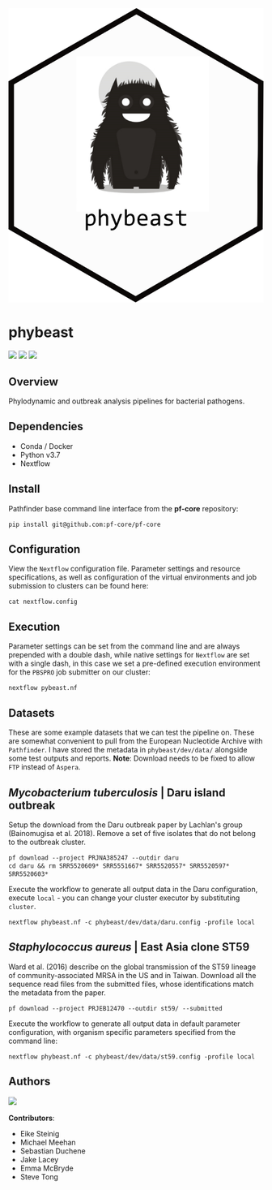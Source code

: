 
![](resources/phybeast.png)


# phybeast 

![](https://img.shields.io/badge/version-0.1-blue.svg)
![](https://img.shields.io/badge/docs-none-green.svg)
![](https://img.shields.io/badge/lifecycle-experimental-orange.svg)

Overview
---

Phylodynamic and outbreak analysis pipelines for bacterial pathogens.

Dependencies
---

* Conda / Docker
* Python v3.7
* Nextflow


Install
---

Pathfinder base command line interface from the **pf-core** repository:

```
pip install git@github.com:pf-core/pf-core
```

Configuration
---

View the `Nextflow` configuration file. Parameter settings and resource specifications, as well as configuration of the virtual environments and job submission to clusters can be found here:

```
cat nextflow.config
```

Execution
---

Parameter settings can be set from the command line and are always prepended with a double dash, while native settings for `Nextflow` are set with a single dash, in this case we set a pre-defined execution environment for the `PBSPRO` job submitter on our cluster:

```
nextflow pybeast.nf
```

Datasets
---

These are some example datasets that we can test the pipeline on. These are somewhat convenient to pull from the European Nucleotide Archive with `Pathfinder`. I have stored the metadata in `phybeast/dev/data/` alongside some test outputs and reports. **Note**: Download needs to be fixed to allow `FTP` instead of `Aspera`.

*Mycobacterium tuberculosis* | Daru island outbreak
---

Setup the download from the Daru outbreak paper by Lachlan's group (Bainomugisa et al. 2018). Remove a set of five isolates that do not belong to the outbreak cluster.

```
pf download --project PRJNA385247 --outdir daru
cd daru && rm SRR5520609* SRR5551667* SRR5520557* SRR5520597* SRR5520603*
```

Execute the workflow to generate all output data in the Daru configuration, execute `local` - you can change your cluster executor by substituting `cluster`.

```
nextflow phybeast.nf -c phybeast/dev/data/daru.config -profile local
```

*Staphylococcus aureus* | East Asia clone ST59
---

Ward et al. (2016) describe on the global transmission of the ST59 lineage of community-associated MRSA in the US and in Taiwan. Download all the sequence read files from the submitted files, whose identifications match the metadata from the paper.

```
pf download --project PRJEB12470 --outdir st59/ --submitted
```

Execute the workflow to generate all output data in default parameter configuration, with organism specific parameters specified from the command line:

```
nextflow phybeast.nf -c phybeast/dev/data/st59.config -profile local
```

Authors
---

![](https://img.shields.io/badge/preprint-v0.1-blue.svg)

**Contributors**:

  * Eike Steinig
  * Michael Meehan
  * Sebastian Duchene
  * Jake Lacey
  * Emma McBryde
  * Steve Tong
